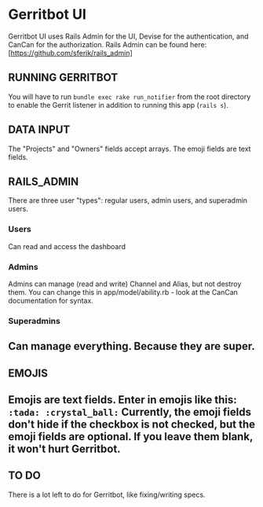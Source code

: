 # Gerritbot UI
Gerritbot UI uses Rails Admin for the UI, Devise for the authentication, and CanCan for the authorization. Rails Admin can be found here: [https://github.com/sferik/rails_admin]
## RUNNING GERRITBOT
You will have to run ```bundle exec rake run_notifier``` from the root directory to enable the Gerrit listener in addition to running this app (```rails s```). 
## DATA INPUT
The "Projects" and "Owners" fields accept arrays. The emoji fields are text fields.
## RAILS_ADMIN
There are three user "types": regular users, admin users, and superadmin users.
### Users
Can read and access the dashboard
### Admins
Admins can manage (read and write) Channel and Alias, but not destroy them. You can change this in app/model/ability.rb - look at the CanCan documentation for syntax.
### Superadmins 
Can manage everything. Because they are super.
---
## EMOJIS
Emojis are text fields. Enter in emojis like this:
```:tada: :crystal_ball:```
Currently, the emoji fields don't hide if the checkbox is not checked, but the emoji fields are optional. If you leave them blank, it won't hurt Gerritbot.
---
## TO DO
There is a lot left to do for Gerritbot, like fixing/writing specs.

